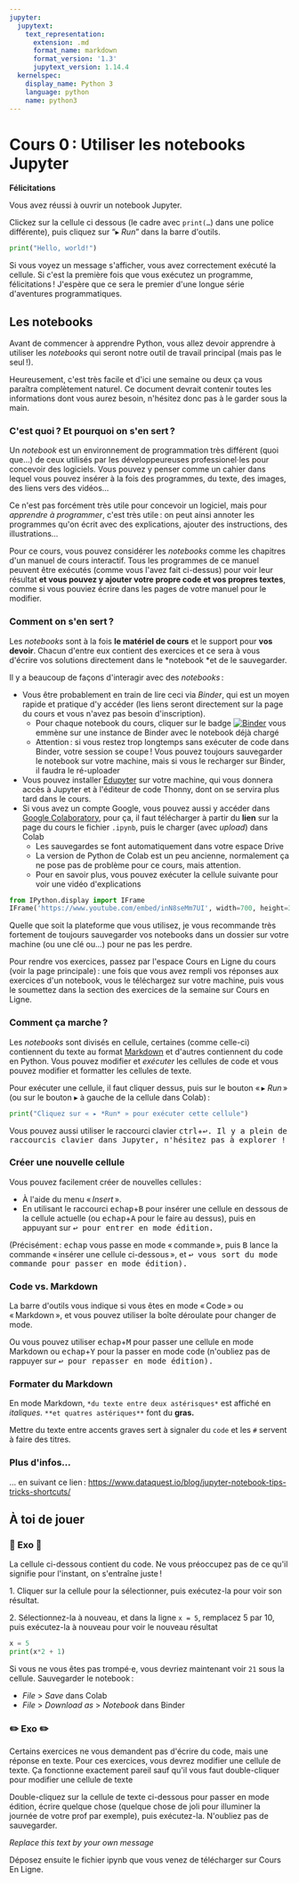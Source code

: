 ```yaml
---
jupyter:
  jupytext:
    text_representation:
      extension: .md
      format_name: markdown
      format_version: '1.3'
      jupytext_version: 1.14.4
  kernelspec:
    display_name: Python 3
    language: python
    name: python3
---
```


<!-- #region slideshow={"slide_type": "skip"} -->
<!-- LTeX: language=fr -->
<!-- #endregion -->
<!-- #region slideshow={"slide_type": "slide"} -->
Cours 0 : Utiliser les notebooks Jupyter
==============================
<!-- #endregion -->

**Félicitations**

Vous avez réussi à ouvrir un notebook Jupyter.

Clickez sur la cellule ci dessous (le cadre avec `print(…`) dans une police différente), puis
cliquez sur “▸ *Run*” dans la barre d'outils.

```python
print("Hello, world!")
```

Si vous voyez un message s'afficher, vous avez correctement exécuté la cellule. Si c'est la première
fois que vous exécutez un programme, félicitations ! J'espère que ce sera le premier d'une longue
série d'aventures programmatiques.

## Les notebooks

Avant de commencer à apprendre Python, vous allez devoir apprendre à utiliser les *notebooks* qui
seront notre outil de travail principal (mais pas le seul !).

Heureusement, c'est très facile et d'ici une semaine ou deux ça vous paraîtra complètement naturel.
Ce document devrait contenir toutes les informations dont vous aurez besoin, n'hésitez donc pas à le
garder sous la main.


### C'est quoi ? Et pourquoi on s'en sert ?

Un *notebook* est un environnement de programmation très différent (quoi que…) de ceux utilisés par
les développeureuses professionel⋅les pour concevoir des logiciels. Vous pouvez y penser comme un
cahier dans lequel vous pouvez insérer à la fois des programmes, du texte, des images, des liens
vers des vidéos…

Ce n'est pas forcément très utile pour concevoir un logiciel, mais pour *apprendre à programmer*,
c'est très utile : on peut ainsi annoter les programmes qu'on écrit avec des explications, ajouter
des instructions, des illustrations…

Pour ce cours, vous pouvez considérer les *notebooks* comme les chapitres d'un manuel de cours
interactif. Tous les programmes de ce manuel peuvent être exécutés (comme vous l'avez fait
ci-dessus) pour voir leur résultat **et vous pouvez y ajouter votre propre code et vos propres
textes**, comme si vous pouviez écrire dans les pages de votre manuel pour le modifier.

### Comment on s'en sert ?

Les *notebooks* sont à la fois **le matériel de cours** et le support pour **vos devoir**. Chacun
d'entre eux contient des exercices et ce sera à vous d'écrire vos solutions directement dans le
*notebook *et de le sauvegarder.

Il y a beaucoup de façons d'interagir avec des *notebooks* :

- Vous être probablement en train de lire ceci via *Binder*, qui est un moyen rapide et pratique d'y
  accéder (les liens seront directement sur la page du cours et vous n'avez pas besoin
  d'inscription).
  - Pour chaque notebook du cours, cliquer sur le badge
    [![Binder](https://mybinder.org/badge_logo.svg)](https://mybinder.org/v2/gh/LoicGrobol/apprendre-programmer/main)
    vous emmène sur une instance de Binder avec le notebook déjà chargé
  - Attention : si vous restez trop longtemps sans exécuter de code dans Binder, votre session se
    coupe ! Vous pouvez toujours sauvegarder le notebook sur votre machine, mais si vous le
    recharger sur Binder, il faudra le ré-uploader
- Vous pouvez installer [Edupyter](https://www.edupyter.net/) sur votre machine, qui vous donnera
  accès à Jupyter et à l'éditeur de code Thonny, dont on se servira plus tard dans le cours.
- Si vous avez un compte Google, vous pouvez aussi y accéder dans [Google
  Colaboratory](https://colab.research.google.com), pour ça, il faut télécharger à partir du
  **lien** sur la page du cours le fichier `.ipynb`, puis le charger (avec *upload*) dans Colab
  - Les sauvegardes se font automatiquement dans votre espace Drive
  - La version de Python de Colab est un peu ancienne, normalement ça ne pose pas de problème pour
    ce cours, mais attention.
  - Pour en savoir plus, vous pouvez exécuter la cellule suivante pour voir une vidéo d'explications

```python
from IPython.display import IFrame
IFrame('https://www.youtube.com/embed/inN8seMm7UI', width=700, height=350)
```

Quelle que soit la plateforme que vous utilisez, je vous recommande très fortement de toujours sauvegarder vos notebooks dans un dossier sur votre machine (ou une clé ou…) pour ne pas les perdre.

Pour rendre vos exercices, passez par l'espace Cours en Ligne du cours (voir la page principale) :
une fois que vous avez rempli vos réponses aux exercices d'un notebook, vous le téléchargez sur
votre machine, puis vous le soumettez dans la section des exercices de la semaine sur Cours en
Ligne.

### Comment ça marche ?

Les *notebooks* sont divisés en cellule, certaines (comme celle-ci) contiennent du texte au format
[Markdown](https://fr.wikipedia.org/wiki/Markdown) et d'autres contiennent du code en Python. Vous
pouvez modifier et *exécuter* les cellules de code et vous pouvez modifier et formatter les cellules
de texte.

Pour exécuter une cellule, il faut cliquer dessus, puis sur le bouton « ▸ *Run* » (ou sur le bouton
▸ à gauche de la cellule dans Colab) :

```python
print("Cliquez sur « ▸ *Run* » pour exécuter cette cellule")
```

Vous pouvez aussi utiliser le raccourci clavier <kbd>ctrl</kbd>+<kbd>↩</kdb>. Il y a plein de
raccourcis clavier dans Jupyter, n'hésitez pas à explorer !

### Créer une nouvelle cellule

Vous pouvez facilement créer de nouvelles cellules :

- À l'aide du menu « *Insert* ».
- En utilisant le raccourci <kbd>echap</kbd>+<kbd>B</kbd> pour insérer une cellule en dessous de la
  cellule actuelle (ou <kbd>echap</kbd>+<kbd>A</kbd> pour le faire au dessus), puis en appuyant sur
  <kbd>↩</kdb> pour entrer en mode édition.

(Précisément : <kbd>echap</kbd> vous passe en mode « commande », puis <kbd>B</kbd> lance la commande
« insérer une cellule ci-dessous », et <kbd>↩</kdb> vous sort du mode commande pour passer en mode
édition).


### Code vs. Markdown

La barre d'outils vous indique si vous êtes en mode « Code » ou « Markdown », et vous pouvez
utiliser la boîte déroulate pour changer de mode.

Ou vous pouvez utiliser <kbd>echap</kbd>+<kbd>M</kbd> pour passer une cellule en mode Markdown ou
<kbd>echap</kbd>+<kbd>Y</kbd> pour la passer en mode code (n'oubliez pas de rappuyer sur
<kbd>↩</kdb> pour repasser en mode édition).


### Formater du Markdown


En mode Markdown, `*du texte entre deux astérisques*` est affiché en *italiques*. `**et quatres astériques**` font du **gras.**

Mettre du texte entre accents graves sert à signaler du `code` et les `#` servent à faire des titres.


### Plus d'infos…

… en suivant ce lien : <https://www.dataquest.io/blog/jupyter-notebook-tips-tricks-shortcuts/>


## À toi de jouer

### 👶 Exo 👶

La cellule ci-dessous contient du code. Ne vous préoccupez pas de ce qu'il signifie pour l'instant, on s'entraîne juste !

1\. Cliquer sur la cellule pour la sélectionner, puis exécutez-la pour voir son résultat.

2\. Sélectionnez-la à nouveau, et dans la ligne `x = 5`, remplacez 5 par 10, puis exécutez-la à nouveau pour voir le nouveau résultat

```python
x = 5
print(x*2 + 1)
```

Si vous ne vous êtes pas trompé⋅e, vous devriez maintenant voir `21` sous la cellule. Sauvegarder le notebook :

- *File* > *Save* dans Colab
- *File* > *Download as* > *Notebook* dans Binder

### ✏️ Exo ✏️

Certains exercices ne vous demandent pas d'écrire du code, mais une réponse en texte. Pour ces
exercices, vous devrez modifier une cellule de texte. Ça fonctionne exactement pareil sauf qu'il
vous faut double-cliquer pour modifier une cellule de texte

Double-cliquez sur la cellule de texte ci-dessous pour passer en mode édition, écrire quelque chose (quelque chose de joli pour illuminer la journée de votre prof par exemple), puis exécutez-la. N'oubliez pas de sauvegarder.


*Replace this text by your own message*

Déposez ensuite le fichier ipynb que vous venez de télécharger sur Cours En Ligne.